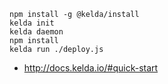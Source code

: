 
```
npm install -g @kelda/install
kelda init
kelda daemon
npm install
kelda run ./deploy.js
```

- http://docs.kelda.io/#quick-start